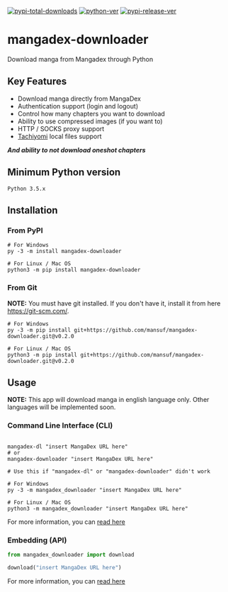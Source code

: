 [![pypi-total-downloads](https://img.shields.io/pypi/dm/mangadex-downloader?label=DOWNLOADS&style=for-the-badge)](https://pypi.org/project/mangadex-downloader)
[![python-ver](https://img.shields.io/pypi/pyversions/mangadex-downloader?style=for-the-badge)](https://pypi.org/project/mangadex-downloader)
[![pypi-release-ver](https://img.shields.io/pypi/v/mangadex-downloader?style=for-the-badge)](https://pypi.org/project/mangadex-downloader)


# mangadex-downloader

Download manga from Mangadex through Python

## Key Features

- Download manga directly from MangaDex 
- Authentication support (login and logout)
- Control how many chapters you want to download
- Ability to use compressed images (if you want to)
- HTTP / SOCKS proxy support
- [Tachiyomi](https://github.com/tachiyomiorg/tachiyomi) local files support

***And ability to not download oneshot chapters***

## Minimum Python version
```
Python 3.5.x
```

## Installation

### From PyPI

```shell
# For Windows
py -3 -m install mangadex-downloader

# For Linux / Mac OS
python3 -m pip install mangadex-downloader
```

### From Git 

**NOTE:** You must have git installed. If you don't have it, install it from here https://git-scm.com/.

```shell
# For Windows
py -3 -m pip install git+https://github.com/mansuf/mangadex-downloader.git@v0.2.0

# For Linux / Mac OS
python3 -m pip install git+https://github.com/mansuf/mangadex-downloader.git@v0.2.0
```

## Usage

**NOTE:** This app will download manga in english language only. Other languages will be implemented soon.

### Command Line Interface (CLI)

```shell

mangadex-dl "insert MangaDex URL here" 
# or
mangadex-downloader "insert MangaDex URL here" 

# Use this if "mangadex-dl" or "mangadex-downloader" didn't work

# For Windows
py -3 -m mangadex_downloader "insert MangaDex URL here" 

# For Linux / Mac OS
python3 -m mangadex_downloader "insert MangaDex URL here" 
```

For more information, you can [read here](https://mangadex-downloader.readthedocs.io/en/latest/usage_cli.html)

### Embedding (API)

```python
from mangadex_downloader import download

download("insert MangaDex URL here")
```

For more information, you can [read here](https://mangadex-downloader.readthedocs.io/en/latest/usage_api.html)